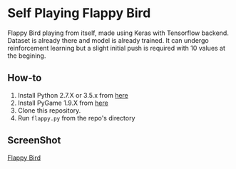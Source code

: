 Self Playing Flappy Bird
===============

Flappy Bird playing from itself, made using Keras with Tensorflow backend. Dataset is already there and model is already trained.
It can undergo reinforcement learning but a slight initial push is required with 10 values at the begining.

How-to
------

1. Install Python 2.7.X or 3.5.x from [here](https://www.python.org/download/releases/)
2. Install PyGame 1.9.X from [here](http://www.pygame.org/download.shtml)
3. Clone this repository.
4. Run `flappy.py` from the repo's directory



ScreenShot
----------

[Flappy Bird](screenshot1.png)

[1]: http://www.pygame.org
